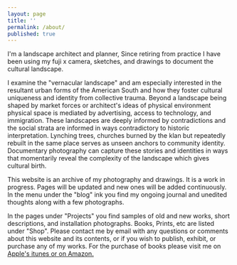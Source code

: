 ```yaml
---
layout: page
title: ''
permalink: /about/
published: true
---
```


I'm a landscape architect and planner, Since retiring from practice I have been using my fuji x camera, sketches, and drawings to document the cultural landscape.  

I examine the "vernacular landscape" and am especially interested in the resultant urban forms of the American South and how they foster cultural uniqueness and identity from collective trauma.
Beyond a landscape being shaped by market forces or architect's ideas of physical environment physical space is mediated by advertising, access to technology, and immigration.
These landscapes are deeply informed by contradictions and the social strata are informed in ways contradictory to historic interpretation. Lynching trees, churches burned by the klan but repeatedly rebuilt in the same place serves as unseen anchors to community identity.
Documentary photography can capture these stories and identities in ways that momentarily reveal the complexity of the landscape which gives cultural birth.  



This website is an archive of my photography and drawings. It is a work in progress. Pages will be updated and new ones will be added continuously. In the menu under the "blog" ink you find my ongoing journal and unedited thoughts along with a few photographs.</p> 

In the pages under "Projects" you find samples of old and new works, short descriptions, and installation photographs. Books, Prints, etc are listed under "Shop".
Please contact me by email with any questions or comments about this website and its contents, or if you wish to publish, exhibit, or purchase any of my works. For the purchase of books please visit me on <a href="https://books.apple.com/us/genre/books/id38" >Apple's itunes or on <a href="https://www.amazon.com/books-used-books-textbooks/b?ie=UTF8&node=283155">Amazon.



